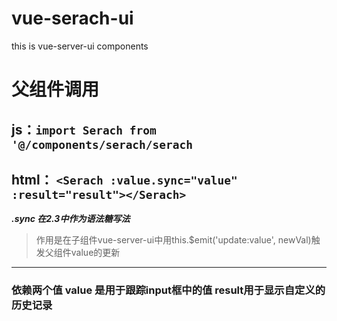 # vue-serach-ui
this is vue-server-ui components
# 父组件调用 
## js：```import Serach from '@/components/serach/serach```
## html： ```<Serach :value.sync="value" :result="result"></Serach>```
***.sync 在2.3中作为语法糖写法***
>作用是在子组件vue-server-ui中用this.$emit('update:value', newVal)触发父组件value的更新
---
### 依赖两个值 value 是用于跟踪input框中的值 result用于显示自定义的历史记录
